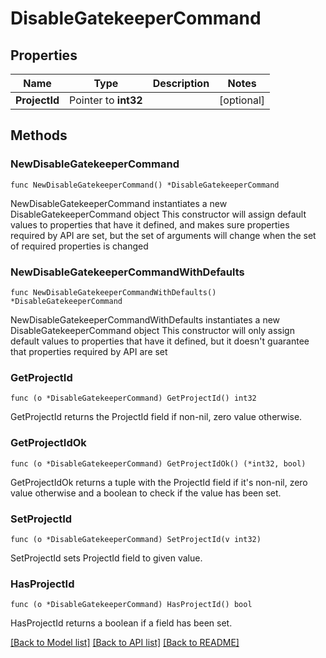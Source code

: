 # DisableGatekeeperCommand

## Properties

Name | Type | Description | Notes
------------ | ------------- | ------------- | -------------
**ProjectId** | Pointer to **int32** |  | [optional] 

## Methods

### NewDisableGatekeeperCommand

`func NewDisableGatekeeperCommand() *DisableGatekeeperCommand`

NewDisableGatekeeperCommand instantiates a new DisableGatekeeperCommand object
This constructor will assign default values to properties that have it defined,
and makes sure properties required by API are set, but the set of arguments
will change when the set of required properties is changed

### NewDisableGatekeeperCommandWithDefaults

`func NewDisableGatekeeperCommandWithDefaults() *DisableGatekeeperCommand`

NewDisableGatekeeperCommandWithDefaults instantiates a new DisableGatekeeperCommand object
This constructor will only assign default values to properties that have it defined,
but it doesn't guarantee that properties required by API are set

### GetProjectId

`func (o *DisableGatekeeperCommand) GetProjectId() int32`

GetProjectId returns the ProjectId field if non-nil, zero value otherwise.

### GetProjectIdOk

`func (o *DisableGatekeeperCommand) GetProjectIdOk() (*int32, bool)`

GetProjectIdOk returns a tuple with the ProjectId field if it's non-nil, zero value otherwise
and a boolean to check if the value has been set.

### SetProjectId

`func (o *DisableGatekeeperCommand) SetProjectId(v int32)`

SetProjectId sets ProjectId field to given value.

### HasProjectId

`func (o *DisableGatekeeperCommand) HasProjectId() bool`

HasProjectId returns a boolean if a field has been set.


[[Back to Model list]](../README.md#documentation-for-models) [[Back to API list]](../README.md#documentation-for-api-endpoints) [[Back to README]](../README.md)


